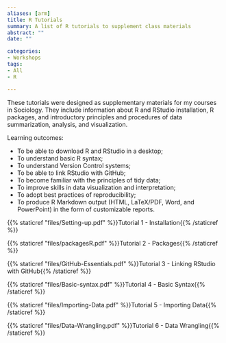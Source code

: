 ```yaml
---
aliases: [arm]
title: R Tutorials
summary: A list of R tutorials to supplement class materials
abstract: ""
date: ""

categories:
- Workshops
tags:
- All
- R

---
```


These tutorials were designed as supplementary materials for my courses in Sociology. They include information about R and RStudio installation, R packages, and introductory principles and procedures of data summarization, analysis, and visualization. 

Learning outcomes:
 - To be able to download R and RStudio in a desktop; 
 - To understand basic R syntax;
 - To understand Version Control systems;
 - To be able to link RStudio with GitHub;
 - To become familiar with the principles of tidy data;
 - To improve skills in data visualization and interpretation;
 - To adopt best practices of reproducibility;
 - To produce R Markdown output (HTML, LaTeX/PDF, Word, and PowerPoint) in the form of customizable reports. 
 
  {{% staticref "files/Setting-up.pdf" %}}Tutorial 1 - Installation{{% /staticref %}}
  
  {{% staticref "files/packagesR.pdf" %}}Tutorial 2 - Packages{{% /staticref %}}
  
  {{% staticref "files/GitHub-Essentials.pdf" %}}Tutorial 3 - Linking RStudio with GitHub{{% /staticref %}}
  
  {{% staticref "files/Basic-syntax.pdf" %}}Tutorial 4 - Basic Syntax{{% /staticref %}}
  
  {{% staticref "files/Importing-Data.pdf" %}}Tutorial 5 - Importing Data{{% /staticref %}}
  
  {{% staticref "files/Data-Wrangling.pdf" %}}Tutorial 6 - Data Wrangling{{% /staticref %}}
